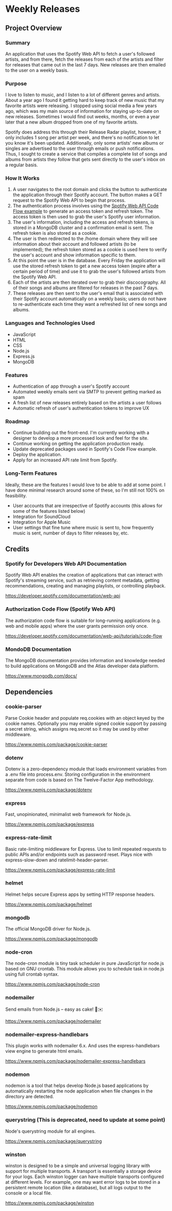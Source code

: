 # Weekly Releases

## Project Overview
### Summary
An application that uses the Spotify Web API to fetch a user's followed artists, and from there, fetch the releases from each of the artists and filter for releases that came out in the last 7 days. New releases are then emailed to the user on a weekly basis.

### Purpose
I love to listen to music, and I listen to a lot of different genres and artists. About a year ago I found it getting hard to keep track of new music that my favorite artists were releasing. I stopped using social media a few years ago, which was my main source of information for staying up-to-date on new releases. Sometimes I would find out weeks, months, or even a year later that a new album dropped from one of my favorite artists.

Spotify does address this through their Release Radar playlist, however, it only includes 1 song per artist per week, and there's no notification to let you know it's been updated. Additionally, only some artists' new albums or singles are advertised to the user through emails or push notifications. Thus, I sought to create a service that compiles a complete list of songs and albums from artists they follow that gets sent directly to the user's inbox on a regular basis.

### How It Works
1. A user navigates to the root domain and clicks the button to authenticate the application through their Spotify account. The button makes a GET request to the Spotify Web API to begin that process.
2. The authentication process involves using the [Spotify Web API Code Flow example](https://developer.spotify.com/documentation/web-api/tutorials/code-flow) to generate an access token and refresh token. The access token is then used to grab the user's Spotify user information.
3. The user's information, including the access and refresh tokens, is stored in a MongoDB cluster and a confirmation email is sent. The refresh token is also stored as a cookie.
4. The user is then redirected to the /home domain where they will see information about their account and followed artists (to be implemented); the refresh token stored as a cookie is used here to verify the user's account and show information specific to them.
5. At this point the user is in the database. Every Friday the application will use the stored refresh token to get a new access token (expire after a certain period of time) and use it to grab the user's followed artists from the Spotify Web API.
6. Each of the artists are then iterated over to grab their discocography. All of their songs and albums are filtered for releases in the past 7 days.
7. These releases are then sent to the user's email that is associated with their Spotify account automatically on a weekly basis; users do not have to re-authenticate each time they want a refreshed list of new songs and albums.

### Languages and Technologies Used
- JavaScript
- HTML
- CSS
- Node.js
- Express.js
- MongoDB

### Features
- Authentication of app through a user's Spotify account
- Automated weekly emails sent via SMTP to prevent getting marked as spam
- A fresh list of new releases entirely based on the artists a user follows
- Automatic refresh of user's authentication tokens to improve UX

### Roadmap
- Continue building out the front-end. I'm currently working with a designer to develop a more processed look and feel for the site.
- Continue working on getting the application production ready.
- Update deprecated packages used in Spotify's Code Flow example.
- Deploy the application.
- Apply for an increased API rate limit from Spotify.

### Long-Term Features
Ideally, these are the features I would love to be able to add at some point. I have done minimal research around some of these, so I'm still not 100% on feasibility.
- User accounts that are irrespective of Spotify accounts (this allows for some of the features listed below)
- Integration for SoundCloud
- Integration for Apple Music
- User settings that fine tune where music is sent to, how frequently music is sent, number of days to filter releases by, etc.

## Credits
### Spotify for Developers Web API Documentation
Spotify Web API enables the creation of applications that can interact with Spotify's streaming service, such as retrieving content metadata, getting recommendations, creating and managing playlists, or controlling playback.

https://developer.spotify.com/documentation/web-api

### Authorization Code Flow (Spotify Web API)
The authorization code flow is suitable for long-running applications (e.g. web and mobile apps) where the user grants permission only once.

https://developer.spotify.com/documentation/web-api/tutorials/code-flow 

### MondoDB Documentation
The MongoDB documentation provides information and knowledge needed to build applications on MongoDB and the Atlas developer data platform.

https://www.mongodb.com/docs/ 

## Dependencies
### cookie-parser
Parse Cookie header and populate req.cookies with an object keyed by the cookie names. Optionally you may enable signed cookie support by passing a secret string, which assigns req.secret so it may be used by other middleware.

https://www.npmjs.com/package/cookie-parser 

### dotenv
Dotenv is a zero-dependency module that loads environment variables from a .env file into process.env. Storing configuration in the environment separate from code is based on The Twelve-Factor App methodology.

https://www.npmjs.com/package/dotenv 

### express
Fast, unopinionated, minimalist web framework for Node.js.

https://www.npmjs.com/package/express 

### express-rate-limit
Basic rate-limiting middleware for Express. Use to limit repeated requests to public APIs and/or endpoints such as password reset. Plays nice with express-slow-down and ratelimit-header-parser.

https://www.npmjs.com/package/express-rate-limit

### helmet
Helmet helps secure Express apps by setting HTTP response headers.

https://www.npmjs.com/package/helmet

### mongodb
The official MongoDB driver for Node.js.

https://www.npmjs.com/package/mongodb

### node-cron
The node-cron module is tiny task scheduler in pure JavaScript for node.js based on GNU crontab. This module allows you to schedule task in node.js using full crontab syntax.

https://www.npmjs.com/package/node-cron

### nodemailer
Send emails from Node.js – easy as cake! 🍰✉️

https://www.npmjs.com/package/nodemailer

### nodemailer-express-handlebars
This plugin works with nodemailer 6.x. And uses the express-handlebars view engine to generate html emails.

https://www.npmjs.com/package/nodemailer-express-handlebars

### nodemon
nodemon is a tool that helps develop Node.js based applications by automatically restarting the node application when file changes in the directory are detected.

https://www.npmjs.com/package/nodemon

### querystring (This is deprecated, need to update at some point)
Node's querystring module for all engines. 

https://www.npmjs.com/package/querystring

### winston
winston is designed to be a simple and universal logging library with support for multiple transports. A transport is essentially a storage device for your logs. Each winston logger can have multiple transports configured at different levels. For example, one may want error logs to be stored in a persistent remote location (like a database), but all logs output to the console or a local file.

https://www.npmjs.com/package/winston